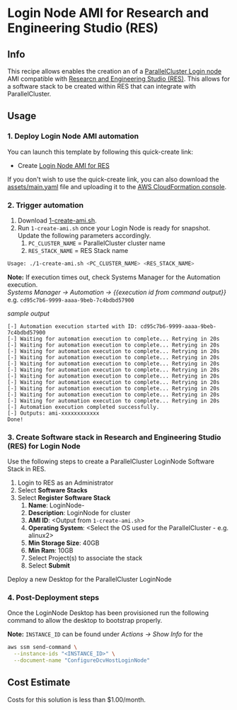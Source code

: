 # Login Node AMI for Research and Engineering Studio (RES)

## Info

This recipe allows enables the creation an of a [ParallelCluster Login node](https://docs.aws.amazon.com/parallelcluster/latest/ug/login-nodes-v3.html) AMI compatible with [Researcn and Engineering Studio (RES)](https://github.com/aws/res). This allows for a software stack to be created within RES that can integrate with ParallelCluster.

## Usage

### 1. Deploy Login Node AMI automation

You can launch this template by following this quick-create link:

- Create [Login Node AMI for RES](https://console.aws.amazon.com/cloudformation/home?region=us-east-1#/stacks/create/review?stackName=loginnode-for-res&templateURL=https://aws-hpc-recipes.s3.us-east-1.amazonaws.com/main/recipes/pcluster/login_node_for_res/assets/main.yaml)

If you don't wish to use the quick-create link, you can also download the [assets/main.yaml](assets/main.yaml) file and uploading it to the [AWS CloudFormation console](https://console.aws.amazon.com/cloudformation).

### 2. Trigger automation

1. Download [1-create-ami.sh](recipes/pcluster/login_node_for_res/assets/1-create-ami.sh).
2. Run `1-create-ami.sh` once your Login Node is ready for snapshot. Update the following parameters accordingly.
   1. `PC_CLUSTER_NAME` = ParallelCluster cluster name
   2. `RES_STACK_NAME` = RES Stack name

```bash
Usage: ./1-create-ami.sh <PC_CLUSTER_NAME> <RES_STACK_NAME>
```

**Note:** If execution times out, check Systems Manager for the Automation execution.  
_Systems Manager -> Automation -> {{execution id from command output}}_
e.g. `cd95c7b6-9999-aaaa-9beb-7c4bdbd57900`

_sample output_

```
[-] Automation execution started with ID: cd95c7b6-9999-aaaa-9beb-7c4bdbd57900
[-] Waiting for automation execution to complete... Retrying in 20s
[-] Waiting for automation execution to complete... Retrying in 20s
[-] Waiting for automation execution to complete... Retrying in 20s
[-] Waiting for automation execution to complete... Retrying in 20s
[-] Waiting for automation execution to complete... Retrying in 20s
[-] Waiting for automation execution to complete... Retrying in 20s
[-] Waiting for automation execution to complete... Retrying in 20s
[-] Waiting for automation execution to complete... Retrying in 20s
[-] Waiting for automation execution to complete... Retrying in 20s
[-] Waiting for automation execution to complete... Retrying in 20s
[-] Waiting for automation execution to complete... Retrying in 20s
[-] Automation execution completed successfully.
[-] Outputs: ami-xxxxxxxxxxxx
Done!
```

### 3. Create Software stack in Research and Engineering Studio (RES) for Login Node

Use the following steps to create a ParallelCluster LoginNode Software Stack in RES.

1.  Login to RES as an Administrator
2.  Select **Software Stacks**
3.  Select **Register Software Stack**
    1.  **Name**: LoginNode-<cluster-name>
    2.  **Description**: LoginNode for cluster <cluster-name>
    3.  **AMI ID**: <Output from `1-create-ami.sh`>
    4.  **Operating System**: <Select the OS used for the ParallelCluster - e.g. alinux2>
    5.  **Min Storage Size**: 40GB
    6.  **Min Ram**: 10GB
    7.  Select Project(s) to associate the stack
    8.  Select **Submit**

Deploy a new Desktop for the ParallelCluster LoginNode

### 4. Post-Deployment steps

Once the LoginNode Desktop has been provisioned run the following command to allow the desktop to bootstrap properly.

**Note:** `INSTANCE_ID` can be found under _Actions -> Show Info_ for the

```bash
aws ssm send-command \
  --instance-ids "<INSTANCE_ID>" \
  --document-name "ConfigureDcvHostLoginNode"
```

## Cost Estimate

Costs for this solution is less than $1.00/month.
